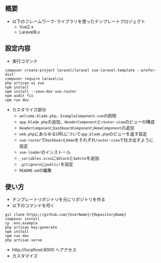 
## 概要

- 以下のフレームワーク･ライブラリを使ったテンプレートプロジェクト
  - Vue2.x
  - Laravel8.x

## 設定内容

- 実行コマンド
```
composer create-project laravel/laravel vue-laravel-template --prefer-dist`
composer require laravel/ui
php artisan ui vue
npm install
npm install --save-dev vue-router
npm audit fix
npm run dev
```

- カスタマイズ部分
  - `welcome.blade.php`、`ExampleComponent.vue`の削除
  - `app.blade.php`の追加、`HeaderComponent`と`router-view`のビューの構成
  - `HeaderComponent`,`DashboardComponent`,`HomeComponent`の追加
  - `web.php`にあらゆるURLについて`app.blade.php`のビューを返す設定
  - `vue-router`で`Dashboard`,`Home`をそれぞれ`router-view`で吐き出すように設定
  - `vue-loader`のインストール
  - `_variables.scss`に`$black`と`$white`を追加
  - `.gitignore`に`public/`を設定
  - `README.md`の編集
  
## 使い方
  - テンプレートリポジトリを元にリポジトリを作る
  - 以下のコマンドを叩く
  ```
  git clone https://github.com/{UserName}/{RepositoryName}
  composer install
  cp .env.example
  php artisan key:generate
  npm install
  npm run dev
  php artisan serve
  ```
  - http://localhost:8000 へアクセス
  - カスタマイズ
